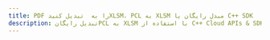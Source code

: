 ---title: PDF را به  تبدیل کنیدXLSM، PCL به XLSM مبدل رایگان یا C++ SDKdescription: تبدیل رایگانPCL به XLSM با استفاده از C++ Cloud APIs & SDK همچنین اسناد PDF را در Cloud ایجاد، ویرایش و رندر کنید.---